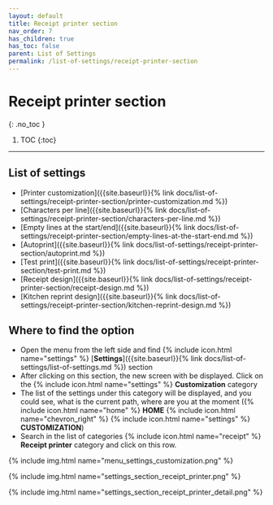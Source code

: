 ```yaml
---
layout: default
title: Receipt printer section
nav_order: 7
has_children: true
has_toc: false
parent: List of Settings
permalink: /list-of-settings/receipt-printer-section
---
```


# Receipt printer section
{: .no_toc }

1. TOC
{:toc}

---

## List of settings
- [Printer customization]({{site.baseurl}}{% link docs/list-of-settings/receipt-printer-section/printer-customization.md %})
- [Characters per line]({{site.baseurl}}{% link docs/list-of-settings/receipt-printer-section/characters-per-line.md %})
- [Empty lines at the start/end]({{site.baseurl}}{% link docs/list-of-settings/receipt-printer-section/empty-lines-at-the-start-end.md %})
- [Autoprint]({{site.baseurl}}{% link docs/list-of-settings/receipt-printer-section/autoprint.md %})
- [Test print]({{site.baseurl}}{% link docs/list-of-settings/receipt-printer-section/test-print.md %})
- [Receipt design]({{site.baseurl}}{% link docs/list-of-settings/receipt-printer-section/receipt-design.md %})
- [Kitchen reprint design]({{site.baseurl}}{% link docs/list-of-settings/receipt-printer-section/kitchen-reprint-design.md %})

## Where to find the option
- Open the menu from the left side and find {% include icon.html name="settings" %} [**Settings**]({{site.baseurl}}{% link docs/list-of-settings/list-of-settings.md %}) section
- After clicking on this section, the new screen with be displayed. Click on the {% include icon.html name="settings" %} **Customization** category
- The list of the settings under this category will be displayed, and you could see, what is the current path, where are you at the moment ({% include icon.html name="home" %} **HOME** {% include icon.html name="chevron_right" %} {% include icon.html name="settings" %} **CUSTOMIZATION**)
- Search in the list of categories {% include icon.html name="receipt" %} **Receipt printer** category and click on this row.

{% include img.html name="menu_settings_customization.png" %}

{% include img.html name="settings_section_receipt_printer.png" %}

{% include img.html name="settings_section_receipt_printer_detail.png" %}